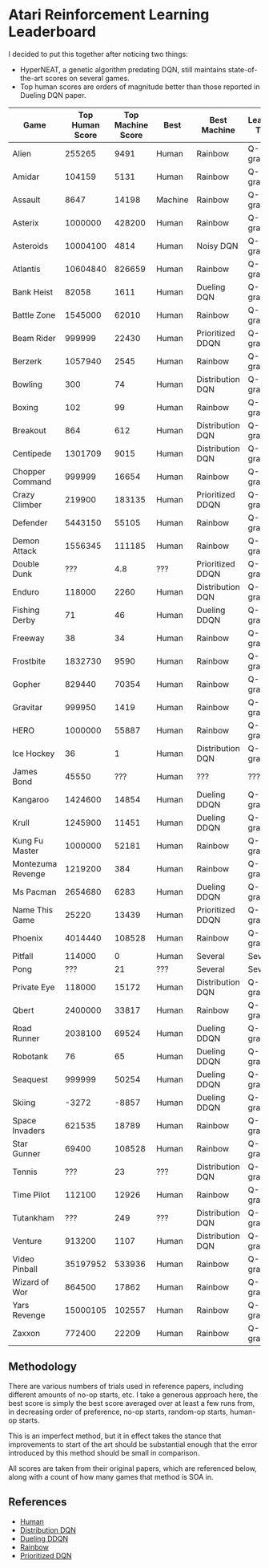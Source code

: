 # Atari Reinforcement Learning Leaderboard

I decided to put this together after noticing two things:

- HyperNEAT, a genetic algorithm predating DQN, still maintains state-of-the-art scores on several games.
- Top human scores are orders of magnitude better than those reported in Dueling DQN paper.

| Game | Top Human Score | Top Machine Score | Best | Best Machine | Learning Type |
| --- | --- | --- | --- | --- | --- |
| Alien | 255265 | 9491 | Human | Rainbow | Q-gradient |
| Amidar | 104159 | 5131 | Human | Rainbow | Q-gradient |
| Assault | 8647 | 14198 | Machine | Rainbow | Q-gradient |
| Asterix | 1000000 | 428200 | Human | Rainbow | Q-gradient |
| Asteroids | 10004100 | 4814 | Human | Noisy DQN | Q-gradient |
| Atlantis | 10604840 | 826659 | Human | Rainbow | Q-gradient |
| Bank Heist | 82058 | 1611 | Human | Dueling DQN | Q-gradient |
| Battle Zone | 1545000 | 62010 | Human | Rainbow | Q-gradient |
| Beam Rider | 999999 | 22430 | Human | Prioritized DDQN | Q-gradient |
| Berzerk | 1057940 | 2545 | Human | Rainbow | Q-gradient |
| Bowling | 300 | 74 | Human | Distribution DQN | Q-gradient |
| Boxing | 102 | 99 | Human | Rainbow | Q-gradient |
| Breakout | 864 | 612 | Human | Distribution DQN | Q-gradient |
| Centipede | 1301709 | 9015 | Human | Distribution DQN | Q-gradient |
| Chopper Command | 999999 | 16654 | Human | Rainbow | Q-gradient |
| Crazy Climber | 219900 | 183135 | Human | Prioritized DDQN | Q-gradient |
| Defender | 5443150 | 55105 | Human | Rainbow | Q-gradient |
| Demon Attack | 1556345 | 111185 | Human | Rainbow | Q-gradient |
| Double Dunk | ??? | 4.8 | ??? | Prioritized DDQN | Q-gradient |
| Enduro | 118000 | 2260 | Human | Distribution DQN | Q-gradient |
| Fishing Derby | 71 | 46 | Human | Dueling DDQN | Q-gradient |
| Freeway | 38 | 34 | Human | Rainbow | Q-gradient |
| Frostbite | 1832730 | 9590 | Human | Rainbow | Q-gradient |
| Gopher | 829440 | 70354 | Human | Rainbow | Q-gradient |
| Gravitar | 999950 | 1419 | Human | Rainbow | Q-gradient |
| HERO | 1000000 | 55887 | Human | Rainbow | Q-gradient |
| Ice Hockey | 36 | 1 | Human | Distribution DQN | Q-gradient |
| James Bond | 45550 | ??? | Human | ??? | ??? |
| Kangaroo | 1424600 | 14854 | Human | Dueling DDQN | Q-gradient |
| Krull | 1245900 | 11451 | Human | Dueling DDQN | Q-gradient |
| Kung Fu Master | 1000000 | 52181 | Human | Rainbow | Q-gradient |
| Montezuma Revenge | 1219200 | 384 | Human | Rainbow | Q-gradient |
| Ms Pacman | 2654680 | 6283 | Human | Dueling DDQN | Q-gradient |
| Name This Game | 25220 | 13439 | Human | Prioritized DDQN | Q-gradient |
| Phoenix | 4014440 | 108528 | Human | Rainbow | Q-gradient |
| Pitfall | 114000 | 0 | Human | Several | Several |
| Pong | ??? | 21 | ??? | Several | Several |
| Private Eye | 118000 | 15172 | Human | Distribution DQN | Q-gradient |
| Qbert | 2400000 | 33817 | Human | Rainbow | Q-gradient |
| Road Runner | 2038100 | 69524 | Human | Dueling DDQN | Q-gradient |
| Robotank | 76 | 65 | Human | Dueling DDQN | Q-gradient |
| Seaquest | 999999 | 50254 | Human | Dueling DDQN | Q-gradient |
| Skiing | -3272 | -8857 | Human | Dueling DDQN | Q-gradient |
| Space Invaders | 621535 | 18789 | Human | Rainbow | Q-gradient |
| Star Gunner | 69400 | 108528 | Human | Rainbow | Q-gradient |
| Tennis | ??? | 23 | ??? | Distribution DQN | Q-gradient |
| Time Pilot | 112100 | 12926 | Human | Rainbow | Q-gradient |
| Tutankham | ??? | 249 | ??? | Distribution DQN | Q-gradient |
| Venture | 913200 | 1107 | Human | Distribution DQN | Q-gradient |
| Video Pinball | 35197952 | 533936 | Human | Rainbow | Q-gradient |
| Wizard of Wor | 864500 | 17862 | Human | Rainbow | Q-gradient |
| Yars Revenge | 15000105 | 102557 | Human | Rainbow | Q-gradient |
| Zaxxon | 772400 | 22209 | Human | Rainbow | Q-gradient |


## Methodology

There are various numbers of trials used in reference papers, including different
amounts of no-op starts, etc. I take a generous approach here, the best score is
simply the best score averaged over at least a few runs from, in decreasing order of
preference, no-op starts, random-op starts, human-op starts.

This is an imperfect method, but it in effect takes the stance that improvements to
start of the art should be substantial enough that the error introduced by this method
should be small in comparison.

All scores are taken from their original papers, which are referenced below, along with
a count of how many games that method is SOA in.


## References

- [Human](www.twingalaxies.com)
- [Distribution DQN](https://arxiv.org/pdf/1710.02298.pdf)
- [Dueling DDQN](https://arxiv.org/pdf/1710.02298.pdf)
- [Rainbow](https://arxiv.org/pdf/1710.02298.pdf)
- [Prioritized DQN](https://arxiv.org/pdf/1710.02298.pdf)
